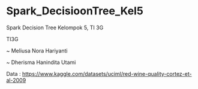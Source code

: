 # Spark_DecisioonTree_Kel5
Spark Decision Tree Kelompok 5, TI 3G

TI3G

 ~ Meliusa Nora Hariyanti

~ Dherisma Hanindita Utami

Data : https://www.kaggle.com/datasets/uciml/red-wine-quality-cortez-et-al-2009
